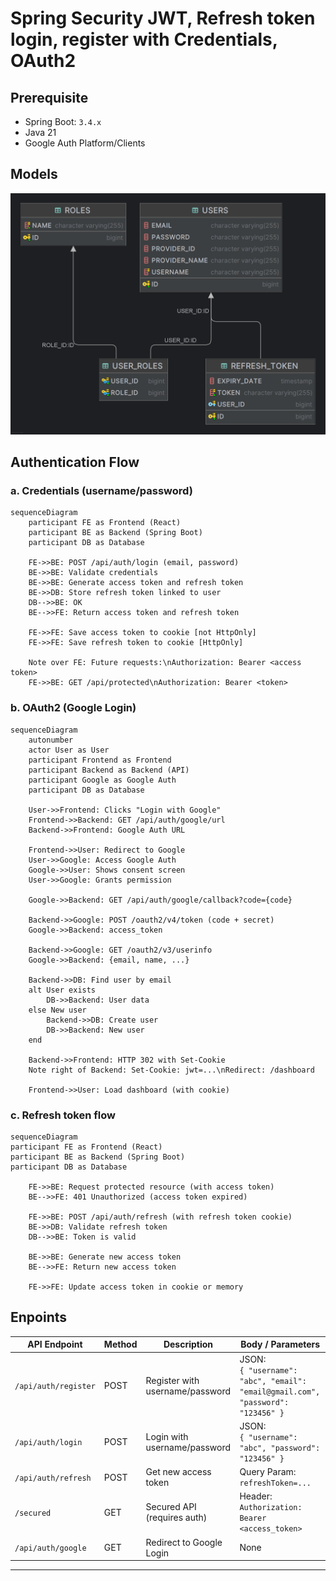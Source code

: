 # Spring Security JWT, Refresh token login, register with Credentials, OAuth2

## Prerequisite 
- Spring Boot: `3.4.x`
- Java 21
- Google Auth Platform/Clients
## Models

![sql_schema](./REFRESH_TOKEN.png)

## Authentication Flow
### a. Credentials (username/password)
```mermaid
sequenceDiagram
    participant FE as Frontend (React)
    participant BE as Backend (Spring Boot)
    participant DB as Database

    FE->>BE: POST /api/auth/login (email, password)
    BE->>BE: Validate credentials
    BE->>BE: Generate access token and refresh token
    BE->>DB: Store refresh token linked to user
    DB-->>BE: OK
    BE-->>FE: Return access token and refresh token

    FE->>FE: Save access token to cookie [not HttpOnly]
    FE->>FE: Save refresh token to cookie [HttpOnly]

    Note over FE: Future requests:\nAuthorization: Bearer <access token>
    FE->>BE: GET /api/protected\nAuthorization: Bearer <token>
```
### b. OAuth2 (Google Login)

```mermaid
sequenceDiagram
    autonumber
    actor User as User
    participant Frontend as Frontend
    participant Backend as Backend (API)
    participant Google as Google Auth
    participant DB as Database

    User->>Frontend: Clicks "Login with Google"
    Frontend->>Backend: GET /api/auth/google/url
    Backend->>Frontend: Google Auth URL
    
    Frontend->>User: Redirect to Google
    User->>Google: Access Google Auth
    Google->>User: Shows consent screen
    User->>Google: Grants permission
    
    Google->>Backend: GET /api/auth/google/callback?code={code}
    
    Backend->>Google: POST /oauth2/v4/token (code + secret)
    Google->>Backend: access_token
    
    Backend->>Google: GET /oauth2/v3/userinfo
    Google->>Backend: {email, name, ...}
    
    Backend->>DB: Find user by email
    alt User exists
        DB->>Backend: User data
    else New user
        Backend->>DB: Create user
        DB->>Backend: New user
    end
    
    Backend->>Frontend: HTTP 302 with Set-Cookie
    Note right of Backend: Set-Cookie: jwt=...\nRedirect: /dashboard
    
    Frontend->>User: Load dashboard (with cookie)
```

### c. Refresh token flow

```mermaid
sequenceDiagram
participant FE as Frontend (React)
participant BE as Backend (Spring Boot)
participant DB as Database

    FE->>BE: Request protected resource (with access token)
    BE-->>FE: 401 Unauthorized (access token expired)

    FE->>BE: POST /api/auth/refresh (with refresh token cookie)
    BE->>DB: Validate refresh token
    DB-->>BE: Token is valid

    BE->>BE: Generate new access token
    BE-->>FE: Return new access token

    FE->>FE: Update access token in cookie or memory

```

## Enpoints

| API Endpoint           | Method | Description                 | Body / Parameters                                                                 |
|------------------------|--------|-----------------------------|-----------------------------------------------------------------------------------|
| `/api/auth/register`   | POST   | Register with username/password | JSON:<br>`{ "username": "abc", "email": "email@gmail.com", "password": "123456" }` |
| `/api/auth/login`      | POST   | Login with username/password | JSON:<br>`{ "username": "abc", "password": "123456" }`                             |
| `/api/auth/refresh`    | POST   | Get new access token         | Query Param:<br>`refreshToken=...`                                                |
| `/secured`             | GET    | Secured API (requires auth)  | Header:<br>`Authorization: Bearer <access_token>`                                 |
| `/api/auth/google`     | GET    | Redirect to Google Login     | None                                                                               |

---


